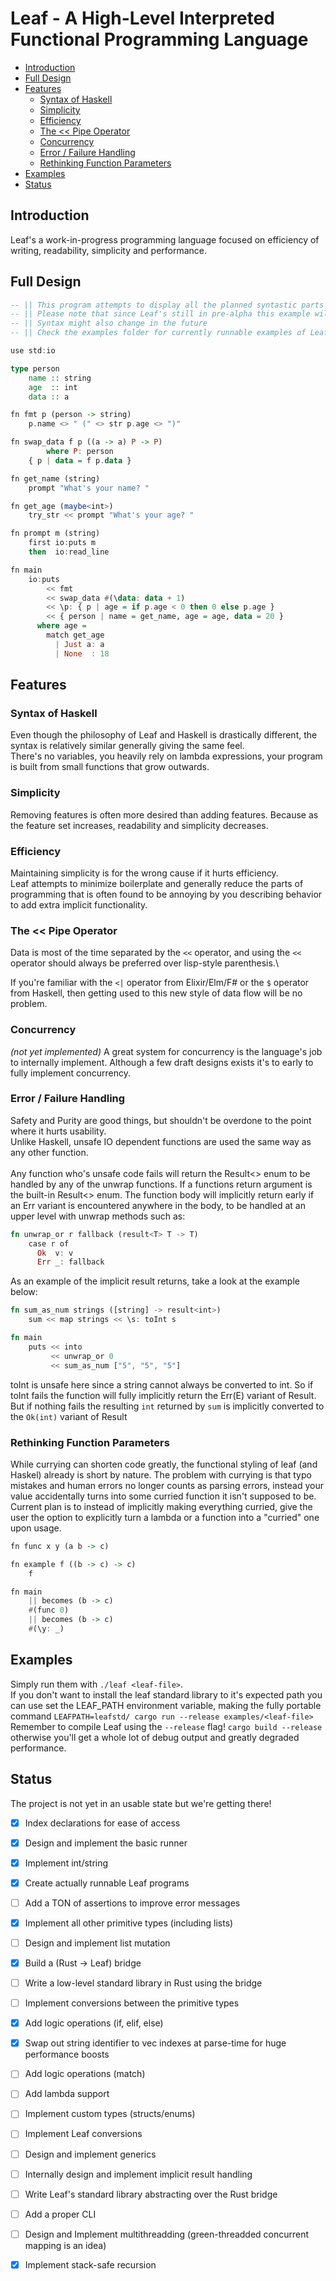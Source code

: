 # Leaf - A High-Level Interpreted Functional Programming Language

  - [Introduction](#introduction)
  - [Full Design](#full-design)
  - [Features](#features)
    - [Syntax of Haskell](#syntax-of-haskell)
    - [Simplicity](#simplicity)
    - [Efficiency](#efficiency)
    - [The << Pipe Operator](#the--pipe-operator)
    - [Concurrency](#concurrency)
    - [Error / Failure Handling](#error--failure-handling)
    - [Rethinking Function Parameters](#rethinking-function-parameters)
  - [Examples](#examples)
  - [Status](#status)

## Introduction
Leaf's a work-in-progress programming language focused on efficiency of writing, readability, simplicity and performance.

## Full Design
```haskell
-- || This program attempts to display all the planned syntastic parts of the language
-- || Please note that since Leaf's still in pre-alpha this example will *NOT RUN*
-- || Syntax might also change in the future
-- || Check the examples folder for currently runnable examples of Leaf

use std:io

type person
    name :: string
    age  :: int
    data :: a

fn fmt p (person -> string)
    p.name <> " (" <> str p.age <> ")"

fn swap_data f p ((a -> a) P -> P)
        where P: person
    { p | data = f p.data }

fn get_name (string)
    prompt "What's your name? "

fn get_age (maybe<int>)
    try_str << prompt "What's your age? "

fn prompt m (string)
    first io:puts m
    then  io:read_line

fn main
    io:puts
        << fmt 
        << swap_data #(\data: data + 1)
        << \p: { p | age = if p.age < 0 then 0 else p.age }
        << { person | name = get_name, age = age, data = 20 }
      where age = 
        match get_age 
          | Just a: a
          | None  : 18
```

## Features

### Syntax of Haskell
Even though the philosophy of Leaf and Haskell is drastically different, the syntax is relatively similar generally giving the same feel.\
There's no variables, you heavily rely on lambda expressions, your program is built from small functions that grow outwards. 

### Simplicity 
Removing features is often more desired than adding features. Because as the feature set increases, readability and simplicity decreases.

### Efficiency
Maintaining simplicity is for the wrong cause if it hurts efficiency.\
Leaf attempts to minimize boilerplate and generally reduce the parts of programming that is often found to be annoying by you describing behavior to add extra implicit functionality.

### The << Pipe Operator
Data is most of the time separated by the `<<` operator, and using the `<<` operator should always be preferred over lisp-style parenthesis.\

If you're familiar with the `<|` operator from Elixir/Elm/F# or the `$` operator from Haskell, then getting used to this new style of data flow will be no problem. 

### Concurrency
*(not yet implemented)*
A great system for concurrency is the language's job to internally implement. Although a few draft designs exists it's to early to fully implement concurrency. 

### Error / Failure Handling
Safety and Purity are good things, but shouldn't be overdone to the point where it hurts usability.\
Unlike Haskell, unsafe IO dependent functions are used the same way as any other function. \
\
Any function who's unsafe code fails will return the Result<> enum to be handled by any of the unwrap functions. If a functions return argument is the built-in Result<> enum. The function body will implicitly return early if an Err variant is encountered anywhere in the body, to be handled at an upper level with unwrap methods such as:
```rust
fn unwrap_or r fallback (result<T> T -> T)
    case r of
      Ok  v: v
      Err _: fallback
```

As an example of the implicit result returns, take a look at the example below:

```rust
fn sum_as_num strings ([string] -> result<int>)
    sum << map strings << \s: toInt s

fn main
    puts << into
         << unwrap_or 0
         << sum_as_num ["5", "5", "5"]
```
toInt is unsafe here since a string cannot always be converted to int. So if toInt fails the function will fully implicitly return the Err(E) variant of Result. But if nothing fails the resulting `int` returned by `sum` is implicitly converted to the `Ok(int)` variant of Result

### Rethinking Function Parameters
While currying can shorten code greatly, the functional styling of leaf (and Haskel) already is short by nature. The problem with currying is that typo mistakes and human errors no longer counts as parsing errors, instead your value accidentally turns into some curried function it isn't supposed to be.
Current plan is to instead of implicitly making everything curried, give the user the option to explicitly turn a lambda or a function into a "curried" one upon usage. 
```haskell
fn func x y (a b -> c)

fn example f ((b -> c) -> c)
    f

fn main
    || becomes (b -> c)
    #(func 0) 
    || becomes (b -> c)
    #(\y: _)
```

## Examples

Simply run them with `./leaf <leaf-file>`. \
If you don't want to install the leaf standard library to it's expected path you can use set the LEAF_PATH environment variable, making the fully portable command `LEAFPATH=leafstd/ cargo run --release examples/<leaf-file>` \
Remember to compile Leaf using the `--release` flag! `cargo build --release` otherwise you'll get a whole lot of debug output and greatly degraded performance. 

## Status

The project is not yet in an usable state but we're getting there! 

 - [x] Index declarations for ease of access
 - [x] Design and implement the basic runner
 - [x] Implement int/string
 - [x] Create actually runnable Leaf programs
 - [ ] Add a TON of assertions to improve error messages
 - [x] Implement all other primitive types (including lists)
 - [ ] Design and implement list mutation
 - [x] Build a (Rust -> Leaf) bridge
 - [ ] Write a low-level standard library in Rust using the bridge
 - [ ] Implement conversions between the primitive types
 - [x] Add logic operations (if, elif, else)
 - [x] Swap out string identifier to vec indexes at parse-time for huge performance boosts
 - [ ] Add logic operations (match)
 - [ ] Add lambda support
 - [ ] Implement custom types (structs/enums)
 - [ ] Implement Leaf conversions
 - [ ] Design and implement generics
 - [ ] Internally design and implement implicit result handling
 - [ ] Write Leaf's standard library abstracting over the Rust bridge
 - [ ] Add a proper CLI
 - [ ] Design and Implement multithreadding (green-threadded concurrent mapping is an idea)
 - [x] Implement stack-safe recursion


